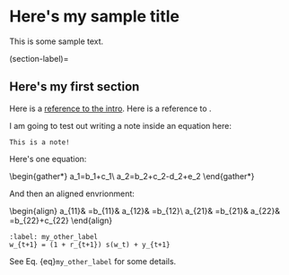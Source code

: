 # Here's my sample title

This is some sample text.

(section-label)=
## Here's my first section

Here is a [reference to the intro](intro.md). Here is a reference to [](section-label).

I am going to test out writing a note inside an equation here:
```{note}
This is a note!
```

Here's one equation:

\begin{gather*}
a_1=b_1+c_1\\
a_2=b_2+c_2-d_2+e_2
\end{gather*}


And then an aligned envrionment:

\begin{align}
a_{11}& =b_{11}&
  a_{12}& =b_{12}\\
a_{21}& =b_{21}&
  a_{22}& =b_{22}+c_{22}
\end{align}


```{math}
:label: my_other_label
w_{t+1} = (1 + r_{t+1}) s(w_t) + y_{t+1}
```

See Eq. {eq}`my_other_label` for some details.
